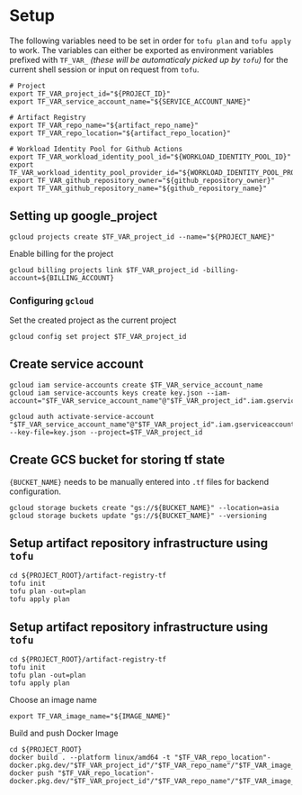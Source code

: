 # Setup

The following variables need to be set in order for `tofu plan` and `tofu apply` to work. The variables can either be exported as environment variables prefixed with `TF_VAR_` *(these will be automaticaly picked up by `tofu`)* for the current shell session or input on request from `tofu`.

```{bash}
# Project
export TF_VAR_project_id="${PROJECT_ID}" 
export TF_VAR_service_account_name="${SERVICE_ACCOUNT_NAME}"

# Artifact Registry
export TF_VAR_repo_name="${artifact_repo_name}"
export TF_VAR_repo_location="${artifact_repo_location}"

# Workload Identity Pool for Github Actions
export TF_VAR_workload_identity_pool_id="${WORKLOAD_IDENTITY_POOL_ID}"
export TF_VAR_workload_identity_pool_provider_id="${WORKLOAD_IDENTITY_POOL_PROVIDER_ID}"
export TF_VAR_github_repository_owner="${github_repository_owner}"
export TF_VAR_github_repository_name="${github_repository_name}"
```
## Setting up google_project

```{bash}
gcloud projects create $TF_VAR_project_id --name="${PROJECT_NAME}"
```

Enable billing for the project
```{bash}
gcloud billing projects link $TF_VAR_project_id -billing-account=${BILLING_ACCOUNT}
```

### Configuring `gcloud`
Set the created project as the current project
```
gcloud config set project $TF_VAR_project_id
```

## Create service account
```{bash}
gcloud iam service-accounts create $TF_VAR_service_account_name
gcloud iam service-accounts keys create key.json --iam-account="$TF_VAR_service_account_name"@"$TF_VAR_project_id".iam.gserviceaccount.com

gcloud auth activate-service-account "$TF_VAR_service_account_name"@"$TF_VAR_project_id".iam.gserviceaccount.com --key-file=key.json --project=$TF_VAR_project_id
```

## Create GCS bucket for storing tf state
`{BUCKET_NAME}` needs to be manually entered into `.tf` files for backend configuration.

```{bash}
gcloud storage buckets create "gs://${BUCKET_NAME}" --location=asia 
gcloud storage buckets update "gs://${BUCKET_NAME}" --versioning
```

## Setup artifact repository infrastructure using `tofu`
```{bash}
cd ${PROJECT_ROOT}/artifact-registry-tf
tofu init
tofu plan -out=plan
tofu apply plan
```

## Setup artifact repository infrastructure using `tofu`
```{bash}
cd ${PROJECT_ROOT}/artifact-registry-tf
tofu init
tofu plan -out=plan
tofu apply plan
```

Choose an image name
```{bash}
export TF_VAR_image_name="${IMAGE_NAME}"
```

Build and push Docker Image
```{bash}
cd ${PROJECT_ROOT}
docker build . --platform linux/amd64 -t "$TF_VAR_repo_location"-docker.pkg.dev/"$TF_VAR_project_id"/"$TF_VAR_repo_name"/"$TF_VAR_image_name":latest
docker push "$TF_VAR_repo_location"-docker.pkg.dev/"$TF_VAR_project_id"/"$TF_VAR_repo_name"/"$TF_VAR_image_name":latest
```
